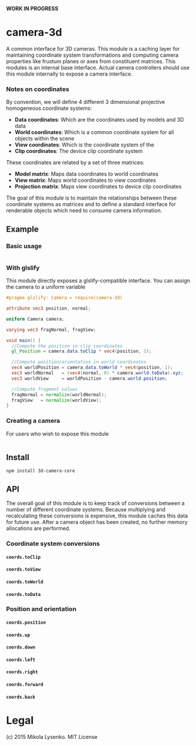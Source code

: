 **WORK IN PROGRESS**

camera-3d
=========
A common interface for 3D cameras.  This module is a caching layer for maintaining coordinate system transformations and computing camera properties like frustum planes or axes from constituent matrices. This modules is an internal base interface.  Actual camera controllers should use this module internally to expose a camera interface.

### Notes on coordinates

By convention, we will define 4 different 3 dimensional projective homogeneous coordinate systems:

* **Data coordinates**: Which are the coordinates used by models and 3D data
* **World coordinates**: Which is a common coordinate system for all objects within the scene
* **View coordinates**: Which is the coordinate system of the 
* **Clip coordinates**: The device clip coordinate system

These coordinates are related by a set of three matrices:

* **Model matrix**: Maps data coordinates to world coordinates
* **View matrix**: Maps world coordinates to view coordinates
* **Projection matrix**: Maps view coordinates to device clip coordinates

The goal of this module is to maintain the relationships between these coordinate systems as matrices and to define a standard interface for renderable objects which need to consume camera information.

## Example

### Basic usage

```javascript
```

### With glslify

This module directly exposes a glslify-compatible interface.  You can assign the camera to a uniform variable

```glsl
#pragma glslify: Camera = require(camera-3d)

attribute vec3 position, normal;

uniform Camera camera;

varying vec3 fragNormal, fragView;

void main() {
  //Compute the position in clip coordinates
  gl_Position = camera.data.toClip * vec4(position, 1);

  //Compute position/orientation in world coordinates
  vec4 worldPosition = camera.data.toWorld * vec4(position, 1);
  vec3 worldNormal   = (vec4(normal, 0) * camera.world.toData).xyz;
  vec3 worldView     = worldPosition - camera.world.position;

  //Compute fragment values
  fragNormal = normalize(worldNormal);
  fragView   = normalize(worldView);
}
```

### Creating a camera

For users who wish to expose this module

```javascript
```

## Install

```
npm install 3d-camera-core
```

## API

The overall goal of this module is to keep track of conversions between a number of different coordinate systems.  Because multiplying and recalculating these conversions is expensive, this module caches this data for future use.  After a camera object has been created, no further memory allocations are performed.

### Coordinate system conversions

#### `coords.toClip`

#### `coords.toView`

#### `coords.toWorld`

#### `coords.toData`


### Position and orientation

#### `coords.position`

#### `coords.up`

#### `coords.down`

#### `coords.left`

#### `coords.right`

#### `coords.forward`

#### `coords.back`

# Legal

(c) 2015 Mikola Lysenko.  MIT License